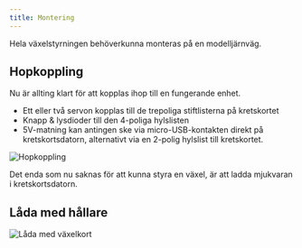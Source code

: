 ```yaml
---
title: Montering
---
```


Hela växelstyrningen behöverkunna monteras på en modelljärnväg.



## Hopkoppling
Nu är allting klart för att kopplas ihop till en fungerande enhet.

 - Ett eller två servon kopplas till de trepoliga stiftlisterna på kretskortet
 - Knapp & lysdioder till den 4-poliga hylslisten
 - 5V-matning kan antingen ske via micro-USB-kontakten direkt på kretskortsdatorn, alternativt via en 2-polig hylslist till kretskortet.

![Hopkoppling](../../img/turnout-assemble.svg)

Det enda som nu saknas för att kunna styra en växel, är att ladda mjukvaran i kretskortsdatorn.

## Låda med hållare
![Låda med växelkort](../../img/trn-mounting.svg)
